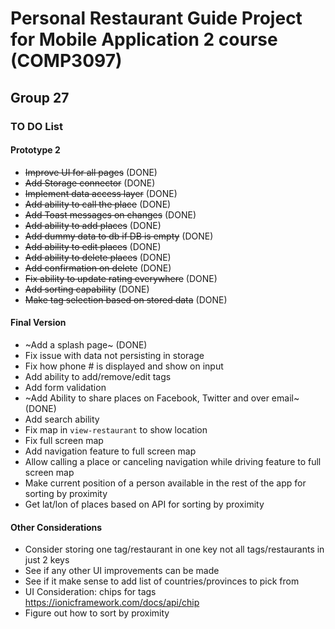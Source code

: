 # Personal Restaurant Guide Project for Mobile Application 2 course (COMP3097)

## Group 27

### TO DO List

#### Prototype 2

- ~~Improve UI for all pages~~ (DONE)
- ~~Add Storage connector~~ (DONE)
- ~~Implement data access layer~~ (DONE)
- ~~Add ability to call the place~~ (DONE)
- ~~Add Toast messages on changes~~ (DONE)
- ~~Add ability to add places~~ (DONE)
- ~~Add dummy data to db if DB is empty~~ (DONE)
- ~~Add ability to edit places~~ (DONE)
- ~~Add ability to delete places~~ (DONE)
- ~~Add confirmation on delete~~ (DONE)
- ~~Fix ability to update rating everywhere~~ (DONE)
- ~~Add sorting capability~~ (DONE)
- ~~Make tag selection based on stored data~~ (DONE)

#### Final Version

- ~Add a splash page~ (DONE)
- Fix issue with data not persisting in storage
- Fix how phone # is displayed and show on input
- Add ability to add/remove/edit tags
- Add form validation
- ~Add Ability to share places on Facebook, Twitter and over email~ (DONE)
- Add search ability
- Fix map in `view-restaurant` to show location
- Fix full screen map
- Add navigation feature to full screen map
- Allow calling a place or canceling navigation while driving feature to full screen map
- Make current position of a person available in the rest of the app for sorting by proximity
- Get lat/lon of places based on API for sorting by proximity

#### Other Considerations

- Consider storing one tag/restaurant in one key not all tags/restaurants in just 2 keys
- See if any other UI improvements can be made
- See if it make sense to add list of countries/provinces to pick from
- UI Consideration: chips for tags https://ionicframework.com/docs/api/chip
- Figure out how to sort by proximity
